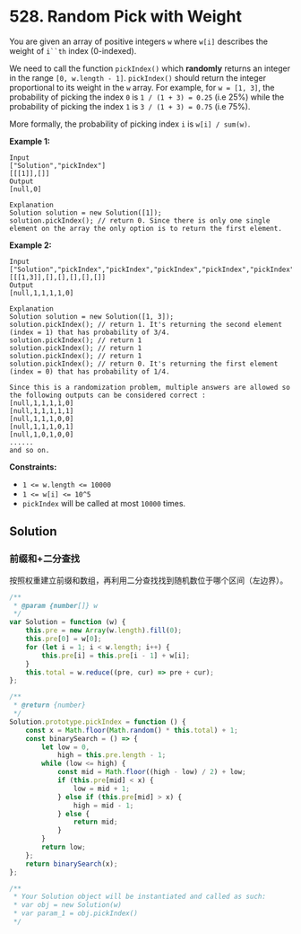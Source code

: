 # 528. Random Pick with Weight

You are given an array of positive integers `w` where `w[i]` describes the weight of ` i``th ` index (0-indexed).

We need to call the function `pickIndex()` which **randomly** returns an integer in the range `[0, w.length - 1]`. `pickIndex()` should return the integer proportional to its weight in the `w` array. For example, for `w = [1, 3]`, the probability of picking the index `0` is `1 / (1 + 3) = 0.25` (i.e 25%) while the probability of picking the index `1` is `3 / (1 + 3) = 0.75` (i.e 75%).

More formally, the probability of picking index `i` is `w[i] / sum(w)`.

**Example 1:**

```
Input
["Solution","pickIndex"]
[[[1]],[]]
Output
[null,0]

Explanation
Solution solution = new Solution([1]);
solution.pickIndex(); // return 0. Since there is only one single element on the array the only option is to return the first element.
```

**Example 2:**

```
Input
["Solution","pickIndex","pickIndex","pickIndex","pickIndex","pickIndex"]
[[[1,3]],[],[],[],[],[]]
Output
[null,1,1,1,1,0]

Explanation
Solution solution = new Solution([1, 3]);
solution.pickIndex(); // return 1. It's returning the second element (index = 1) that has probability of 3/4.
solution.pickIndex(); // return 1
solution.pickIndex(); // return 1
solution.pickIndex(); // return 1
solution.pickIndex(); // return 0. It's returning the first element (index = 0) that has probability of 1/4.

Since this is a randomization problem, multiple answers are allowed so the following outputs can be considered correct :
[null,1,1,1,1,0]
[null,1,1,1,1,1]
[null,1,1,1,0,0]
[null,1,1,1,0,1]
[null,1,0,1,0,0]
......
and so on.
```

**Constraints:**

-   `1 <= w.length <= 10000`
-   `1 <= w[i] <= 10^5`
-   `pickIndex` will be called at most `10000` times.

## Solution

### 前缀和+二分查找

按照权重建立前缀和数组，再利用二分查找找到随机数位于哪个区间（左边界）。

```javascript
/**
 * @param {number[]} w
 */
var Solution = function (w) {
    this.pre = new Array(w.length).fill(0);
    this.pre[0] = w[0];
    for (let i = 1; i < w.length; i++) {
        this.pre[i] = this.pre[i - 1] + w[i];
    }
    this.total = w.reduce((pre, cur) => pre + cur);
};

/**
 * @return {number}
 */
Solution.prototype.pickIndex = function () {
    const x = Math.floor(Math.random() * this.total) + 1;
    const binarySearch = () => {
        let low = 0,
            high = this.pre.length - 1;
        while (low <= high) {
            const mid = Math.floor((high - low) / 2) + low;
            if (this.pre[mid] < x) {
                low = mid + 1;
            } else if (this.pre[mid] > x) {
                high = mid - 1;
            } else {
                return mid;
            }
        }
        return low;
    };
    return binarySearch(x);
};

/**
 * Your Solution object will be instantiated and called as such:
 * var obj = new Solution(w)
 * var param_1 = obj.pickIndex()
 */
```
